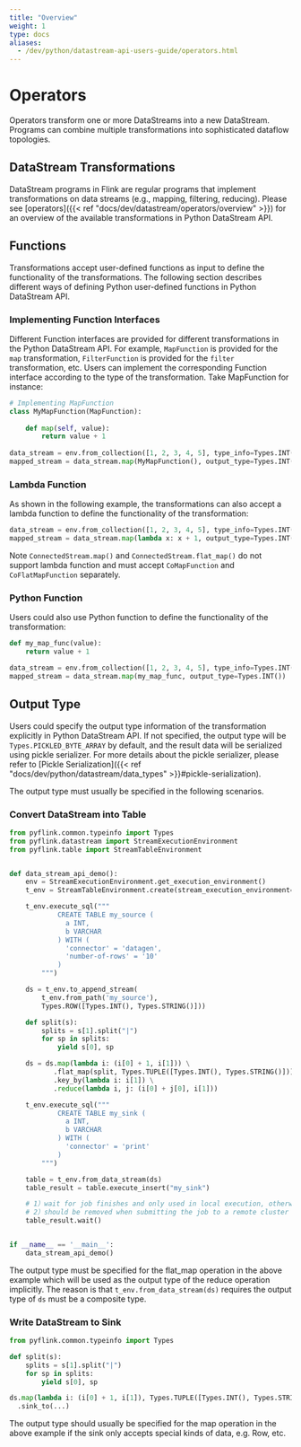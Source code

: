 ```yaml
---
title: "Overview"
weight: 1
type: docs
aliases:
  - /dev/python/datastream-api-users-guide/operators.html
---
```

<!--
Licensed to the Apache Software Foundation (ASF) under one
or more contributor license agreements.  See the NOTICE file
distributed with this work for additional information
regarding copyright ownership.  The ASF licenses this file
to you under the Apache License, Version 2.0 (the
"License"); you may not use this file except in compliance
with the License.  You may obtain a copy of the License at

  http://www.apache.org/licenses/LICENSE-2.0

Unless required by applicable law or agreed to in writing,
software distributed under the License is distributed on an
"AS IS" BASIS, WITHOUT WARRANTIES OR CONDITIONS OF ANY
KIND, either express or implied.  See the License for the
specific language governing permissions and limitations
under the License.
-->

# Operators

Operators transform one or more DataStreams into a new DataStream. Programs can combine multiple transformations into 
sophisticated dataflow topologies.

## DataStream Transformations

DataStream programs in Flink are regular programs that implement transformations on data streams (e.g., mapping, 
filtering, reducing). Please see [operators]({{< ref "docs/dev/datastream/operators/overview" >}})
for an overview of the available transformations in Python DataStream API.

## Functions
Transformations accept user-defined functions as input to define the functionality of the transformations.
The following section describes different ways of defining Python user-defined functions in Python DataStream API.

### Implementing Function Interfaces
Different Function interfaces are provided for different transformations in the Python DataStream API. For example, 
`MapFunction` is provided for the `map` transformation, `FilterFunction` is provided for the `filter` transformation, etc.
Users can implement the corresponding Function interface according to the type of the transformation. Take MapFunction for
instance:

```python
# Implementing MapFunction
class MyMapFunction(MapFunction):
    
    def map(self, value):
        return value + 1
        
data_stream = env.from_collection([1, 2, 3, 4, 5], type_info=Types.INT())
mapped_stream = data_stream.map(MyMapFunction(), output_type=Types.INT())
```

### Lambda Function
As shown in the following example, the transformations can also accept a lambda function to define the functionality of the transformation:

```python
data_stream = env.from_collection([1, 2, 3, 4, 5], type_info=Types.INT())
mapped_stream = data_stream.map(lambda x: x + 1, output_type=Types.INT())
```

<span class="label label-info">Note</span> `ConnectedStream.map()` and `ConnectedStream.flat_map()` do not support
lambda function and must accept `CoMapFunction` and `CoFlatMapFunction` separately.

### Python Function
Users could also use Python function to define the functionality of the transformation:

```python
def my_map_func(value):
    return value + 1

data_stream = env.from_collection([1, 2, 3, 4, 5], type_info=Types.INT())
mapped_stream = data_stream.map(my_map_func, output_type=Types.INT())
```

## Output Type

Users could specify the output type information of the transformation explicitly in Python DataStream API. If not
specified, the output type will be `Types.PICKLED_BYTE_ARRAY` by default, and the result data will be serialized using pickle serializer.
For more details about the pickle serializer, please refer to [Pickle Serialization]({{< ref "docs/dev/python/datastream/data_types" >}}#pickle-serialization).

The output type must usually be specified in the following scenarios.

### Convert DataStream into Table

```python
from pyflink.common.typeinfo import Types
from pyflink.datastream import StreamExecutionEnvironment
from pyflink.table import StreamTableEnvironment


def data_stream_api_demo():
    env = StreamExecutionEnvironment.get_execution_environment()
    t_env = StreamTableEnvironment.create(stream_execution_environment=env)

    t_env.execute_sql("""
            CREATE TABLE my_source (
              a INT,
              b VARCHAR
            ) WITH (
              'connector' = 'datagen',
              'number-of-rows' = '10'
            )
        """)

    ds = t_env.to_append_stream(
        t_env.from_path('my_source'),
        Types.ROW([Types.INT(), Types.STRING()]))

    def split(s):
        splits = s[1].split("|")
        for sp in splits:
            yield s[0], sp

    ds = ds.map(lambda i: (i[0] + 1, i[1])) \
           .flat_map(split, Types.TUPLE([Types.INT(), Types.STRING()])) \
           .key_by(lambda i: i[1]) \
           .reduce(lambda i, j: (i[0] + j[0], i[1]))

    t_env.execute_sql("""
            CREATE TABLE my_sink (
              a INT,
              b VARCHAR
            ) WITH (
              'connector' = 'print'
            )
        """)

    table = t_env.from_data_stream(ds)
    table_result = table.execute_insert("my_sink")

    # 1）wait for job finishes and only used in local execution, otherwise, it may happen that the script exits with the job is still running
    # 2）should be removed when submitting the job to a remote cluster such as YARN, standalone, K8s etc in detach mode
    table_result.wait()


if __name__ == '__main__':
    data_stream_api_demo()
```

The output type must be specified for the flat_map operation in the above example which will be used as
the output type of the reduce operation implicitly. The reason is that
`t_env.from_data_stream(ds)` requires the output type of `ds` must be a composite type.

### Write DataStream to Sink

```python
from pyflink.common.typeinfo import Types

def split(s):
    splits = s[1].split("|")
    for sp in splits:
        yield s[0], sp

ds.map(lambda i: (i[0] + 1, i[1]), Types.TUPLE([Types.INT(), Types.STRING()])) \
  .sink_to(...)
```

The output type should usually be specified for the map operation in the above example if the sink only accepts special kinds of data, e.g. Row, etc.

